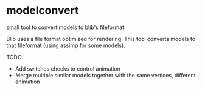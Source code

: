 # modelconvert
small tool to convert models to blib's fileformat

Blib uses a file format optimized for rendering. This tool converts models to that fileformat (using assimp for some models).

TODO
- Add switches checks to control animation
- Merge multiple similar models together with the same vertices, different animation
